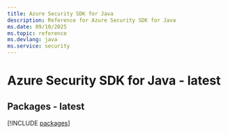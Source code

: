 ```yaml
---
title: Azure Security SDK for Java
description: Reference for Azure Security SDK for Java
ms.date: 09/10/2025
ms.topic: reference
ms.devlang: java
ms.service: security
---
```

# Azure Security SDK for Java - latest
## Packages - latest
[!INCLUDE [packages](security-index.md)]